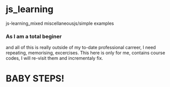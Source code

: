 # js_learning
js-learning_mixed miscellaneousjs/simple examples



### As I am a total beginer 
and all of this is really outside of my to-date professional carreer, I need repeating, memorising, excercises. 
This here is only for me, contains course codes, I will re-visit them and incrementaly fix. 

# BABY STEPS!
